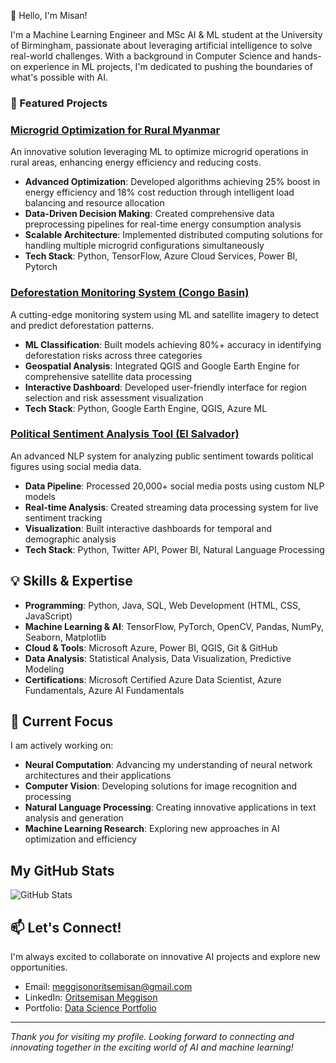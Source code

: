 👋 Hello, I'm Misan!

I'm a Machine Learning Engineer and MSc AI & ML student at the University of Birmingham, passionate about leveraging artificial intelligence to solve real-world challenges. With a background in Computer Science and hands-on experience in ML projects, I'm dedicated to pushing the boundaries of what's possible with AI.

### 🚀 Featured Projects

### [Microgrid Optimization for Rural Myanmar](https://dagshub.com/Omdena/MyanmarChapter_MicroGridOptimization)
An innovative solution leveraging ML to optimize microgrid operations in rural areas, enhancing energy efficiency and reducing costs.
- **Advanced Optimization**: Developed algorithms achieving 25% boost in energy efficiency and 18% cost reduction through intelligent load balancing and resource allocation
- **Data-Driven Decision Making**: Created comprehensive data preprocessing pipelines for real-time energy consumption analysis
- **Scalable Architecture**: Implemented distributed computing solutions for handling multiple microgrid configurations simultaneously
- **Tech Stack**: Python, TensorFlow, Azure Cloud Services, Power BI, Pytorch

### [Deforestation Monitoring System (Congo Basin)](https://dagshub.com/Omdena/ProjectCanopy2)
A cutting-edge monitoring system using ML and satellite imagery to detect and predict deforestation patterns.
- **ML Classification**: Built models achieving 80%+ accuracy in identifying deforestation risks across three categories
- **Geospatial Analysis**: Integrated QGIS and Google Earth Engine for comprehensive satellite data processing
- **Interactive Dashboard**: Developed user-friendly interface for region selection and risk assessment visualization
- **Tech Stack**: Python, Google Earth Engine, QGIS, Azure ML

### [Political Sentiment Analysis Tool (El Salvador)](https://dagshub.com/Omdena/IREX-El-Salvador-Sentiment)
An advanced NLP system for analyzing public sentiment towards political figures using social media data.
- **Data Pipeline**: Processed 20,000+ social media posts using custom NLP models
- **Real-time Analysis**: Created streaming data processing system for live sentiment tracking
- **Visualization**: Built interactive dashboards for temporal and demographic analysis
- **Tech Stack**: Python, Twitter API, Power BI, Natural Language Processing

## 💡 Skills & Expertise

- **Programming**: Python, Java, SQL, Web Development (HTML, CSS, JavaScript)
- **Machine Learning & AI**: TensorFlow, PyTorch, OpenCV, Pandas, NumPy, Seaborn, Matplotlib
- **Cloud & Tools**: Microsoft Azure, Power BI, QGIS, Git & GitHub
- **Data Analysis**: Statistical Analysis, Data Visualization, Predictive Modeling
- **Certifications**: Microsoft Certified Azure Data Scientist, Azure Fundamentals, Azure AI Fundamentals

## 🌟 Current Focus

I am actively working on:
- **Neural Computation**: Advancing my understanding of neural network architectures and their applications
- **Computer Vision**: Developing solutions for image recognition and processing
- **Natural Language Processing**: Creating innovative applications in text analysis and generation
- **Machine Learning Research**: Exploring new approaches in AI optimization and efficiency

## My GitHub Stats  
![GitHub Stats](https://github-readme-stats.vercel.app/api?username=Meggison&show_icons=true&theme=dark)  

## 📫 Let's Connect!

I'm always excited to collaborate on innovative AI projects and explore new opportunities.
- Email: [meggisonoritsemisan@gmail.com](mailto:meggisonoritsemisan@gmail.com)
- LinkedIn: [Oritsemisan Meggison](https://www.linkedin.com/in/oritsemisan-meggison-1b117420b/)
- Portfolio: [Data Science Portfolio](https://www.datascienceportfol.io/meggisonoritsemisan)

---
*Thank you for visiting my profile. Looking forward to connecting and innovating together in the exciting world of AI and machine learning!*

